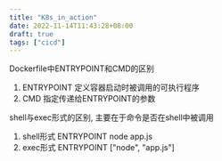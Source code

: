 ```yaml
---
title: "K8s_in_action"
date: 2022-11-14T11:43:28+08:00
draft: true
tags: ["cicd"]
---
```


Dockerfile中ENTRYPOINT和CMD的区别
1. ENTRYPOINT 定义容器启动时被调用的可执行程序
2. CMD 指定传递给ENTRYPOINT的参数

shell与exec形式的区别, 主要在于命令是否在shell中被调用
1. shell形式 ENTRYPOINT node app.js
2. exec形式 ENTRYPOINT ["node", "app.js"]